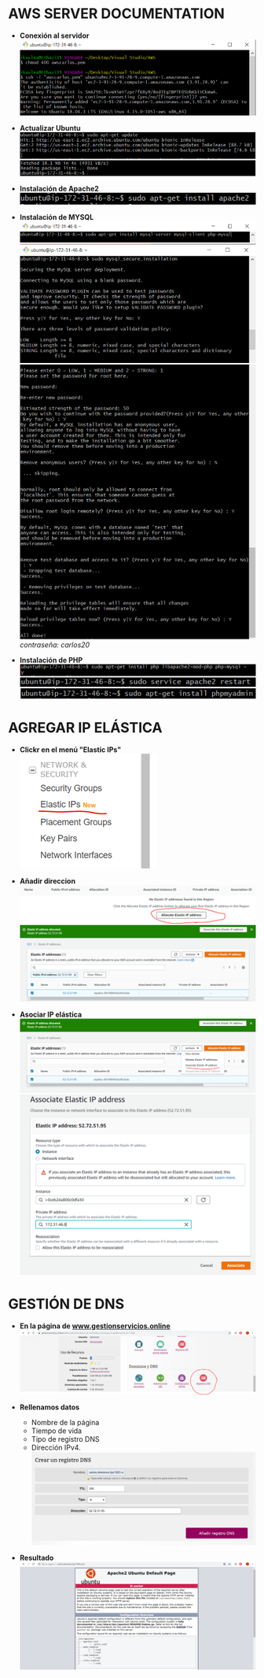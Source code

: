 # AWS SERVER DOCUMENTATION

* **Conexión al servidor**
![conection](img/conection-to-server.PNG)

* **Actualizar Ubuntu**
![update](img/update-ubuntu-1.PNG)
![update](img/update-ubuntu-2.PNG)

* **Instalación de Apache2**
![apache2 installation](img/apache2-installation.PNG)

* **Instalación de MYSQL**
![mysql installation](img/mysql-installation.PNG)
![mysql installation](img/mysql-secure.PNG)
![mysql installation](img/mysql-secure-ajustes.PNG)
*contraseña: carlos20*

* **Instalación de PHP**
![php installation](img/php-installation.PNG)
![php installation](img/mysql-restart-apache2.PNG)
![phpmyadmin installation](img/phpmyadmin-instalation.PNG)


# AGREGAR IP ELÁSTICA

* **Clickr en el menú "Elastic IPs"**
![ip elastica](img/menu.PNG)

* **Añadir direccion**
![ip elastica](img/allocate-ip.PNG)
![ip elastica](img/allocated-ip.PNG)

* **Asociar IP elástica**
![ip elastica](img/asociar-ip.PNG)
![ip elastica](img/ip-asociada.PNG)

# GESTIÓN DE DNS

* **En la página de www.gestionservicios.online**
![gestion DNS](img/regsitros.PNG)
* **Rellenamos datos**
    * Nombre de la página
    * Tiempo de vida
    * Tipo de registro DNS
    * Dirección IPv4.
![gestion DNS](img/form-dns.PNG)

* **Resultado**
![gestion DNS](img/dns-funciona.PNG)

